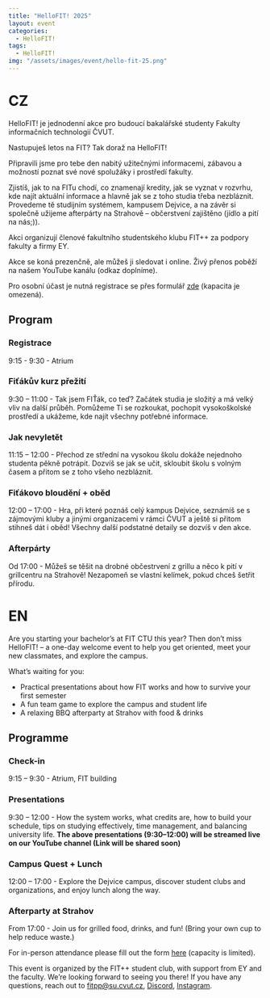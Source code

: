 ```yaml
---
title: "HelloFIT! 2025"
layout: event
categories:
  - HelloFIT!
tags:
  - HelloFIT!
img: "/assets/images/event/hello-fit-25.png"
---
```


# CZ
HelloFIT! je jednodenní akce pro budoucí bakalářské studenty Fakulty informačních technologií ČVUT.

Nastupuješ letos na FIT? Tak doraž na HelloFIT!

Připravili jsme pro tebe den nabitý užitečnými informacemi, zábavou a možností poznat své nové spolužáky i prostředí fakulty.

Zjistíš, jak to na FITu chodí, co znamenají kredity, jak se vyznat v rozvrhu, kde najít aktuální informace a hlavně jak se z toho studia třeba nezbláznit. Provedeme tě studijním systémem, kampusem Dejvice, a na závěr si společně užijeme afterpárty na Strahově – občerstvení zajištěno (jídlo a pití na nás;)).

Akci organizují členové fakultního studentského klubu FIT++ za podpory fakulty a firmy EY.

Akce se koná prezenčně, ale můžeš ji sledovat i online. Živý přenos poběží na našem YouTube kanálu (odkaz doplníme).

Pro osobní účast je nutná registrace se přes formulář [zde](https://forms.gle/yyw1N3VgRroE1xjQ6) (kapacita je omezená).

## Program

### Registrace
9:15 - 9:30 - Atrium 

### Fiťákův kurz přežití
9:30 – 11:00 - Tak jsem FIŤák, co teď? Začátek studia je složitý a má velký vliv na další průběh. Pomůžeme Ti se rozkoukat, pochopit vysokoškolské prostředí a ukážeme, kde najít všechny potřebné informace.

### Jak nevyletět
11:15 – 12:00 - Přechod ze střední na vysokou školu dokáže nejednoho studenta pěkně potrápit. Dozvíš se jak se učit, skloubit školu s volným časem a přitom se z toho všeho nezbláznit.

### Fiťákovo bloudění + oběd
12:00 – 17:00 - Hra, při které poznáš celý kampus Dejvice, seznámíš se s zájmovými kluby a jinými organizacemi v rámci ČVUT a ještě si přitom stihneš dát i oběd! Všechny další podstatné detaily se dozvíš v den akce.

### Afterpárty
Od 17:00 - Můžeš se těšit na drobné občestrvení z grillu a něco k pití v grillcentru na Strahově! Nezapomeň se vlastní kelímek, pokud chceš šetřit přírodu.

# EN
Are you starting your bachelor’s at FIT CTU this year? Then don’t miss HelloFIT! – a one-day welcome event to help you get oriented, meet your new classmates, and explore the campus.

What’s waiting for you:
- Practical presentations about how FIT works and how to survive your first semester
- A fun team game to explore the campus and student life
- A relaxing BBQ afterparty at Strahov with food & drinks

## Programme

### Check-in
9:15 – 9:30 - Atrium, FIT building

### Presentations
9:30 – 12:00 - How the system works, what credits are, how to build your schedule, tips on studying effectively, time management, and balancing university life.
**The above presentations (9:30–12:00) will be streamed live on our YouTube channel (Link will be shared soon)**

### Campus Quest + Lunch
12:00 – 17:00 - Explore the Dejvice campus, discover student clubs and organizations, and enjoy lunch along the way.

### Afterparty at Strahov
From 17:00 - Join us for grilled food, drinks, and fun! (Bring your own cup to help reduce waste.)

For in-person attendance please fill out the form [here](https://forms.gle/ZWFaX4foXaj7epYq5) (capacity is limited).

This event is organized by the FIT++ student club, with support from EY and the faculty.
We’re looking forward to seeing you there! If you have any questions, reach out to fitpp@su.cvut.cz, [Discord](https://discord.gg/NSHqjJhrTx), [Instagram](https://www.instagram.com/klubFITpp).